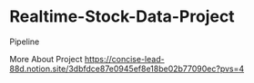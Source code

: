# Realtime-Stock-Data-Project

Pipeline

More About Project
https://concise-lead-88d.notion.site/3dbfdce87e0945ef8e18be02b77090ec?pvs=4
